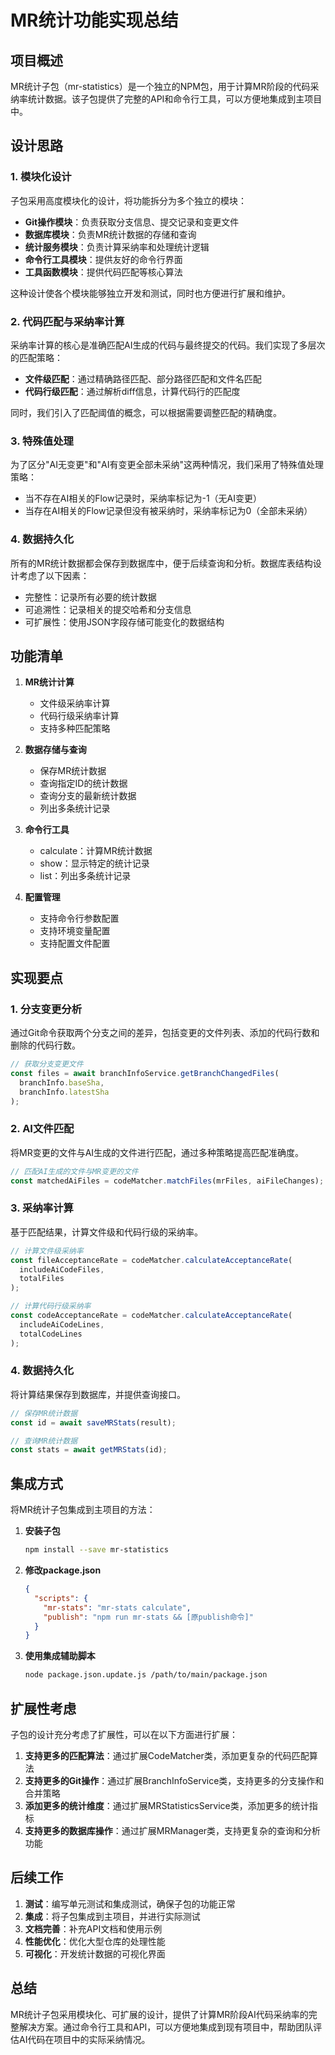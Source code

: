 # MR统计功能实现总结

## 项目概述

MR统计子包（mr-statistics）是一个独立的NPM包，用于计算MR阶段的代码采纳率统计数据。该子包提供了完整的API和命令行工具，可以方便地集成到主项目中。

## 设计思路

### 1. 模块化设计

子包采用高度模块化的设计，将功能拆分为多个独立的模块：

- **Git操作模块**：负责获取分支信息、提交记录和变更文件
- **数据库模块**：负责MR统计数据的存储和查询
- **统计服务模块**：负责计算采纳率和处理统计逻辑
- **命令行工具模块**：提供友好的命令行界面
- **工具函数模块**：提供代码匹配等核心算法

这种设计使各个模块能够独立开发和测试，同时也方便进行扩展和维护。

### 2. 代码匹配与采纳率计算

采纳率计算的核心是准确匹配AI生成的代码与最终提交的代码。我们实现了多层次的匹配策略：

- **文件级匹配**：通过精确路径匹配、部分路径匹配和文件名匹配
- **代码行级匹配**：通过解析diff信息，计算代码行的匹配度

同时，我们引入了匹配阈值的概念，可以根据需要调整匹配的精确度。

### 3. 特殊值处理

为了区分"AI无变更"和"AI有变更全部未采纳"这两种情况，我们采用了特殊值处理策略：

- 当不存在AI相关的Flow记录时，采纳率标记为-1（无AI变更）
- 当存在AI相关的Flow记录但没有被采纳时，采纳率标记为0（全部未采纳）

### 4. 数据持久化

所有的MR统计数据都会保存到数据库中，便于后续查询和分析。数据库表结构设计考虑了以下因素：

- 完整性：记录所有必要的统计数据
- 可追溯性：记录相关的提交哈希和分支信息
- 可扩展性：使用JSON字段存储可能变化的数据结构

## 功能清单

1. **MR统计计算**
   - 文件级采纳率计算
   - 代码行级采纳率计算
   - 支持多种匹配策略

2. **数据存储与查询**
   - 保存MR统计数据
   - 查询指定ID的统计数据
   - 查询分支的最新统计数据
   - 列出多条统计记录

3. **命令行工具**
   - calculate：计算MR统计数据
   - show：显示特定的统计记录
   - list：列出多条统计记录

4. **配置管理**
   - 支持命令行参数配置
   - 支持环境变量配置
   - 支持配置文件配置

## 实现要点

### 1. 分支变更分析

通过Git命令获取两个分支之间的差异，包括变更的文件列表、添加的代码行数和删除的代码行数。

```typescript
// 获取分支变更文件
const files = await branchInfoService.getBranchChangedFiles(
  branchInfo.baseSha, 
  branchInfo.latestSha
);
```

### 2. AI文件匹配

将MR变更的文件与AI生成的文件进行匹配，通过多种策略提高匹配准确度。

```typescript
// 匹配AI生成的文件与MR变更的文件
const matchedAiFiles = codeMatcher.matchFiles(mrFiles, aiFileChanges);
```

### 3. 采纳率计算

基于匹配结果，计算文件级和代码行级的采纳率。

```typescript
// 计算文件级采纳率
const fileAcceptanceRate = codeMatcher.calculateAcceptanceRate(
  includeAiCodeFiles, 
  totalFiles
);

// 计算代码行级采纳率
const codeAcceptanceRate = codeMatcher.calculateAcceptanceRate(
  includeAiCodeLines, 
  totalCodeLines
);
```

### 4. 数据持久化

将计算结果保存到数据库，并提供查询接口。

```typescript
// 保存MR统计数据
const id = await saveMRStats(result);

// 查询MR统计数据
const stats = await getMRStats(id);
```

## 集成方式

将MR统计子包集成到主项目的方法：

1. **安装子包**
   ```bash
   npm install --save mr-statistics
   ```

2. **修改package.json**
   ```json
   {
     "scripts": {
       "mr-stats": "mr-stats calculate",
       "publish": "npm run mr-stats && [原publish命令]"
     }
   }
   ```

3. **使用集成辅助脚本**
   ```bash
   node package.json.update.js /path/to/main/package.json
   ```

## 扩展性考虑

子包的设计充分考虑了扩展性，可以在以下方面进行扩展：

1. **支持更多的匹配算法**：通过扩展CodeMatcher类，添加更复杂的代码匹配算法
2. **支持更多的Git操作**：通过扩展BranchInfoService类，支持更多的分支操作和合并策略
3. **添加更多的统计维度**：通过扩展MRStatisticsService类，添加更多的统计指标
4. **支持更多的数据库操作**：通过扩展MRManager类，支持更复杂的查询和分析功能

## 后续工作

1. **测试**：编写单元测试和集成测试，确保子包的功能正常
2. **集成**：将子包集成到主项目，并进行实际测试
3. **文档完善**：补充API文档和使用示例
4. **性能优化**：优化大型仓库的处理性能
5. **可视化**：开发统计数据的可视化界面

## 总结

MR统计子包采用模块化、可扩展的设计，提供了计算MR阶段AI代码采纳率的完整解决方案。通过命令行工具和API，可以方便地集成到现有项目中，帮助团队评估AI代码在项目中的实际采纳情况。